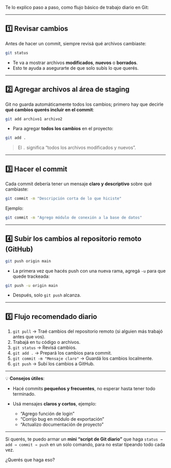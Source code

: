 Te lo explico paso a paso, como flujo básico de trabajo diario en Git:

---

## 1️⃣ Revisar cambios

Antes de hacer un commit, siempre revisá qué archivos cambiaste:

```bash
git status
```

* Te va a mostrar archivos **modificados**, **nuevos** o **borrados**.
* Esto te ayuda a asegurarte de que solo subís lo que querés.

---

## 2️⃣ Agregar archivos al área de staging

Git no guarda automáticamente todos los cambios; primero hay que decirle **qué cambios querés incluir en el commit**:

```bash
git add archivo1 archivo2
```

* Para agregar **todos los cambios** en el proyecto:

```bash
git add .
```

> El `.` significa “todos los archivos modificados y nuevos”.

---

## 3️⃣ Hacer el commit

Cada commit debería tener un mensaje **claro y descriptivo** sobre qué cambiaste:

```bash
git commit -m "Descripción corta de lo que hiciste"
```

Ejemplo:

```bash
git commit -m "Agrego módulo de conexión a la base de datos"
```

---

## 4️⃣ Subir los cambios al repositorio remoto (GitHub)

```bash
git push origin main
```

* La primera vez que hacés push con una nueva rama, agregá `-u` para que quede trackeada:

```bash
git push -u origin main
```

* Después, solo `git push` alcanza.

---

## 5️⃣ Flujo recomendado diario

1. `git pull` → Traé cambios del repositorio remoto (si alguien más trabajó antes que vos).
2. Trabajá en tu código o archivos.
3. `git status` → Revisá cambios.
4. `git add .` → Prepará los cambios para commit.
5. `git commit -m "Mensaje claro"` → Guardá los cambios localmente.
6. `git push` → Subí los cambios a GitHub.

---

💡 **Consejos útiles**:

* Hacé commits **pequeños y frecuentes**, no esperar hasta tener todo terminado.
* Usá mensajes **claros y cortos**, ejemplo:

  * “Agrego función de login”
  * “Corrijo bug en módulo de exportación”
  * “Actualizo documentación de proyecto”

---

Si querés, te puedo armar un **mini “script de Git diario”** que haga `status → add → commit → push` en un solo comando, para no estar tipeando todo cada vez.

¿Querés que haga eso?

